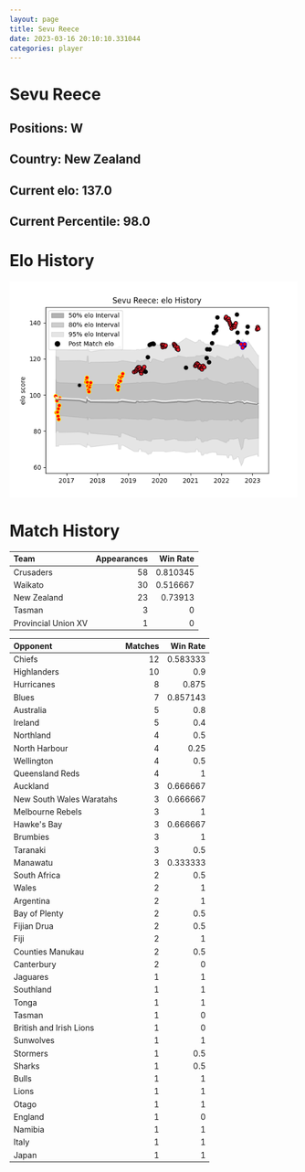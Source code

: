 ```yaml
---  
layout: page  
title: Sevu Reece  
date: 2023-03-16 20:10:10.331044  
categories: player  
---
```

# Sevu Reece

## Positions: W

## Country: New Zealand

## Current elo: 137.0

## Current Percentile: 98.0

# Elo History


![elo history](history_SevuReece.png)
# Match History


| Team                |   Appearances |   Win Rate |
|:--------------------|--------------:|-----------:|
| Crusaders           |            58 |   0.810345 |
| Waikato             |            30 |   0.516667 |
| New Zealand         |            23 |   0.73913  |
| Tasman              |             3 |   0        |
| Provincial Union XV |             1 |   0        |

| Opponent                 |   Matches |   Win Rate |
|:-------------------------|----------:|-----------:|
| Chiefs                   |        12 |   0.583333 |
| Highlanders              |        10 |   0.9      |
| Hurricanes               |         8 |   0.875    |
| Blues                    |         7 |   0.857143 |
| Australia                |         5 |   0.8      |
| Ireland                  |         5 |   0.4      |
| Northland                |         4 |   0.5      |
| North Harbour            |         4 |   0.25     |
| Wellington               |         4 |   0.5      |
| Queensland Reds          |         4 |   1        |
| Auckland                 |         3 |   0.666667 |
| New South Wales Waratahs |         3 |   0.666667 |
| Melbourne Rebels         |         3 |   1        |
| Hawke's Bay              |         3 |   0.666667 |
| Brumbies                 |         3 |   1        |
| Taranaki                 |         3 |   0.5      |
| Manawatu                 |         3 |   0.333333 |
| South Africa             |         2 |   0.5      |
| Wales                    |         2 |   1        |
| Argentina                |         2 |   1        |
| Bay of Plenty            |         2 |   0.5      |
| Fijian Drua              |         2 |   0.5      |
| Fiji                     |         2 |   1        |
| Counties Manukau         |         2 |   0.5      |
| Canterbury               |         2 |   0        |
| Jaguares                 |         1 |   1        |
| Southland                |         1 |   1        |
| Tonga                    |         1 |   1        |
| Tasman                   |         1 |   0        |
| British and Irish Lions  |         1 |   0        |
| Sunwolves                |         1 |   1        |
| Stormers                 |         1 |   0.5      |
| Sharks                   |         1 |   0.5      |
| Bulls                    |         1 |   1        |
| Lions                    |         1 |   1        |
| Otago                    |         1 |   1        |
| England                  |         1 |   0        |
| Namibia                  |         1 |   1        |
| Italy                    |         1 |   1        |
| Japan                    |         1 |   1        |